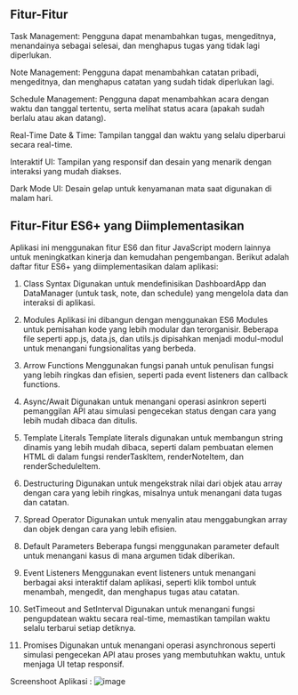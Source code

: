 ## Fitur-Fitur
Task Management: Pengguna dapat menambahkan tugas, mengeditnya, menandainya sebagai selesai, dan menghapus tugas yang tidak lagi diperlukan.

Note Management: Pengguna dapat menambahkan catatan pribadi, mengeditnya, dan menghapus catatan yang sudah tidak diperlukan lagi.

Schedule Management: Pengguna dapat menambahkan acara dengan waktu dan tanggal tertentu, serta melihat status acara (apakah sudah berlalu atau akan datang).

Real-Time Date & Time: Tampilan tanggal dan waktu yang selalu diperbarui secara real-time.

Interaktif UI: Tampilan yang responsif dan desain yang menarik dengan interaksi yang mudah diakses.

Dark Mode UI: Desain gelap untuk kenyamanan mata saat digunakan di malam hari.

## Fitur-Fitur ES6+ yang Diimplementasikan
Aplikasi ini menggunakan fitur ES6 dan fitur JavaScript modern lainnya untuk meningkatkan kinerja dan kemudahan pengembangan. Berikut adalah daftar fitur ES6+ yang diimplementasikan dalam aplikasi:

1. Class Syntax
Digunakan untuk mendefinisikan DashboardApp dan DataManager (untuk task, note, dan schedule) yang mengelola data dan interaksi di aplikasi.

2. Modules
Aplikasi ini dibangun dengan menggunakan ES6 Modules untuk pemisahan kode yang lebih modular dan terorganisir. Beberapa file seperti app.js, data.js, dan utils.js dipisahkan menjadi modul-modul untuk menangani fungsionalitas yang berbeda.

3. Arrow Functions
Menggunakan fungsi panah untuk penulisan fungsi yang lebih ringkas dan efisien, seperti pada event listeners dan callback functions.

4. Async/Await
Digunakan untuk menangani operasi asinkron seperti pemanggilan API atau simulasi pengecekan status dengan cara yang lebih mudah dibaca dan ditulis.

5. Template Literals
Template literals digunakan untuk membangun string dinamis yang lebih mudah dibaca, seperti dalam pembuatan elemen HTML di dalam fungsi renderTaskItem, renderNoteItem, dan renderScheduleItem.

6. Destructuring
Digunakan untuk mengekstrak nilai dari objek atau array dengan cara yang lebih ringkas, misalnya untuk menangani data tugas dan catatan.

7. Spread Operator
Digunakan untuk menyalin atau menggabungkan array dan objek dengan cara yang lebih efisien.

8. Default Parameters
Beberapa fungsi menggunakan parameter default untuk menangani kasus di mana argumen tidak diberikan.

9. Event Listeners
Menggunakan event listeners untuk menangani berbagai aksi interaktif dalam aplikasi, seperti klik tombol untuk menambah, mengedit, dan menghapus tugas atau catatan.

10. SetTimeout and SetInterval
Digunakan untuk menangani fungsi pengupdatean waktu secara real-time, memastikan tampilan waktu selalu terbarui setiap detiknya.

11. Promises
Digunakan untuk menangani operasi asynchronous seperti simulasi pengecekan API atau proses yang membutuhkan waktu, untuk menjaga UI tetap responsif.

Screenshoot Aplikasi :
![image](https://github.com/user-attachments/assets/caa17e96-a918-42bc-a285-e9512eb31cc3)

